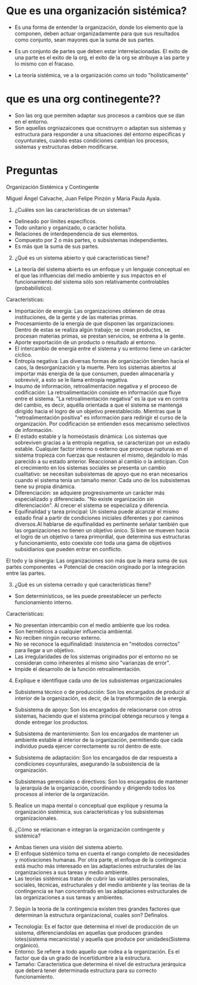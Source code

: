 # Que es una organización sistémica?

- Es una forma de entender la organización, donde los elemento que la componen, deben actuar organizadamente para que sus resultados como conjunto, sean mayores que la suma de sus partes.

- Es un conjunto de partes que deben estar interrelacionadas. El exito de una parte es el exito de la org, el exito de la org se atribuye a las parte y lo mismo con el fracaso.

- La teoría sistémica, ve a la organización como un todo "holísticamente"

# que es una org continegente??

- Son las org que permiten adaptar sus procesos a cambios que se dan en el entorno.
- Son aquellas orgniazaicones que ocnstruyrn o adaptan sus sistemas y estructura para responder a una situaciones del entorno especificas y coyunturales, cuando estas condiciones cambian los procesos, sistemas y estructuras deben modificarse.

# Preguntas

Organización Sistémica y Contingente

Miguel Ángel Calvache, Juan Felipe Pinzón y Maria Paula Ayala.

1. ¿Cuáles son las características de un sistemas?

- Delineado por límites específicos.
- Todo unitario y organizado, o carácter holista.
- Relaciones de interdependencia de sus elementos.
- Compuesto por 2 o más partes, o subsistemas independientes.
- Es más que la suma de sus partes.

2. ¿Qué es un sistema abierto y qué características tiene?

- La teoría del sistema abierto es un enfoque y un lenguaje conceptual   en el que las influencias del medio ambiente y sus impactos en el funcionamiento del sistema sólo son relativamente controlables (probabilístico).

Características:
- Importación de energía: Las organizaciones obtienen de otras instituciones, de la gente y de las materias primas.
- Procesamiento de la energía de que disponen las organizaciones: Dentro de estas se realiza algún trabajo; se crean productos, se procesan materias primas, se prestan servicios, se entrena a la gente.
- Aporte exportación de un producto o resultado al entorno.
- El intercambio de energía entre el sistema y su entorno tiene un carácter cíclico.
- Entropía negativa: Las diversas formas de organización tienden hacia el caos, la desorganización y la muerte. Pero los sistemas abiertos al importar más energía de la que consumen, pueden almacenarla y sobrevivir, a esto se le llama entropía negativa.
- Insumo de información, retroalimentación negativa y el proceso de codificación: La retroalimentación consiste en información que fluye entre el sistema. "La retroalimentación negativa" es la que va en contra del cambio, es decir, aquélla orientada a que el sistema se mantenga dirigido hacia el logro de un objetivo preestablecido. Mientras que la "retroalimentación positiva" es información para redirigir el curso de la organización. Por codificación se entienden esos mecanismo selectivos de información.
- El estado estable y la homeóstasis dinámica: Los sistemas que sobreviven gracias a la entropía negativa, se caracterizan por un estado estable. Cualquier factor interno o externo que provoque rupturas en el sistema tropieza con fuerzas que restauren el mismo, dejándolo lo más parecido a su estado anterior. Reaccionan al cambio o la anticipan. Con el crecimiento en los sistemas sociales se presenta un cambio cualitativo: se necesitan subsistemas de apoyo que no eran necesarios cuando el sistema tenía un tamaño menor. Cada uno de los subsistemas tiene su propia dinámica.
- Diferenciación: se adquiere progresivamente un carácter más especializado y diferenciado. "No existe organización sin diferenciación". Al crecer el sistema se especializa y diferencia.
- Equifinalidad y tarea principal: Un sistema puede alcanzar el mismo estado final a partir de condiciones iniciales diferentes y por caminos diversos.Al hablarse de equifinalidad es pertinente señalar también que las organizaciones no tienen un objetivo único. Si bien se mueven hacia el logro de un objetivo o tarea primordial, que determina sus estructuras y funcionamiento, esto coexiste con toda una gama de objetivos subsidiarios que pueden entrar en conflicto.

El todo y la sinergia: Las organizaciones son más que la mera suma de sus partes componentes -> Potencial de creación originado por la integración entre las partes.


3. ¿Qué es un sistema cerrado y qué características tiene?

- Son determinísticos, se les puede preestablecer un perfecto funcionamiento interno.

Características:
- No presentan intercambio con el medio ambiente que los rodea.
- Son herméticos a cualquier influencia ambiental.
- No reciben ningún recurso externo.
- No se reconoce la equifinalidad: insistencia en "métodos correctos" para llegar a un objetivo.
- Las irregularidades de los sistemas originados por el entorno no se consideran como inherentes al mismo sino "varianzas de error".
- Impide el desarrollo de la función retroalimentación.


4. Explique e identifique cada uno de los subsistemas organizacionales

- Subsistema técnico o de producción: Son los encargados de producir al interior de la organización, es decir, de la transformación de la energía.

- Subsistema de apoyo: Son los encargados de relacionarse con otros sistemas, haciendo que el sistema principal obtenga recursos y tenga a donde entregar los productos. 

- Subsistema de mantenimiento: Son los encargados de mantener un ambiente estable al interior de la organización, permitiendo que cada individuo pueda ejercer correctamente su rol dentro de este. 
- Subsistema de adaptación: Son los encargados de dar respuesta a condiciones coyunturales, asegurando la subsistencia de la organización.

- Subsistemas gerenciales o directivos: Son los encargados de mantener la jerarquía de la organización, coordinando y dirigiendo todos los procesos al interior de la organización.

5. Realice un mapa mental o conceptual que explique y resuma la organización sistémica, sus características y los subsistemas organizacionales.

6. ¿Cómo se relacionan e integran la organización contingente y sistémica?

- Ambas tienen una visión del sistema abierto.
- El enfoque sistémico toma en cuenta el rango completo de necesidades y motivaciones humanas. Por otra parte, el enfoque de la contingencia está mucho más interesado en las adaptaciones estructurales de las organizaciones a sus tareas y medio ambiente.
- Las teorías sistémicas tratan de cubrir las variables personales, sociales, técnicas, estructurales y del medio ambiente y las teorías de la contingencia se han concentrado en las adaptaciones estructurales de las organizaciones a sus tareas y ambientes.


7. Según la teoría de la contingencia existen tres grandes factores que determinan la estructura organizacional, cuales son? Definalos.

- Tecnología: Es el factor que determina el nivel de producción de un sistema, diferenciandolas en aquellas que producen grandes lotes(sistema mecanicista) y aquella que produce por unidades(Sistema orgánico).
- Entorno: Se refiere a todo aquello que rodea a la organización. Es el factor que da un grado de incertidumbre a la estructura.
- Tamaño: Característica que determina el nivel de estructura jerárquica que deberá tener determinada estructura para su correcto funcionamiento.
